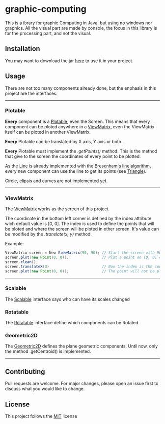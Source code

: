 # graphic-computing

This is a ibrary for graphic Computing in Java, but using no windows nor graphics. All the visual part are made by console, the focus in this library is for the processing part, and not the visual.

## Installation

You may want to download the jar [here](/out/artifacts/draw_jar/draw.jar) to use it in your project.

## Usage

There are not too many components already done, but the enphasis in this project are the interfaces.

---

### Plotable

**Every** component is a [Plotable](/src/com/project/software/documents/draw/plane/Plotable.java), even the Screen. This means that every component can be ploted anywhere in a [ViewMatrix](/src/com/project/software/documents/draw/plane/ViewMatrix.java), even the ViewMatrix itself can be ploted in another ViewMatrix.

**Every** Plotable can be translated by X axis, Y axis or both.

**Every** Plotable must implement the *.getPoints()* method. This is the method that give to the screen the coordinates of every point to be plotted.

As the [Line](/src/com/project/software/documents/draw/plane/components/Line.java) is already implemented with the [Bresenham's line algorithm](https://en.wikipedia.org/wiki/Bresenham%27s_line_algorithm), every new component can use the line to get its points (see [Triangle](/src/com/project/software/documents/draw/plane/components/geometry/Triangle.java)).

Circle, elipsis and curves are not implemented yet.

---

### ViewMatrix

The [ViewMatrix](/src/com/project/software/documents/draw/plane/ViewMatrix.java) works as the screen of this project.

The coordinate in the bottom left corner is defined by the index attribute wich default value is \[0, 0]. The index is used to define the points that will be ploted and where the screen will be ploted in other screen. It's value can be modified by the *.translate(x, y)* method. 

Example: 
```java
ViewMatrix screen = New ViewMatrix(90, 90); // Start the screen with 90 weight and height
screen.plot(new Point(0, 0));               // Plot a point on [0, 0] coordinate. the index of the screen
screen.clean();
screen.translateX(3)                        // Now the index is the coordinate [3, 0]. Minimum x now is 3 
screen.plot(new Point(0, 0));               // The point will not be ploted, because it is out of the edges
```

---

### Scalable

The [Scalable](/src/com/project/software/documents/draw/plane/components/Scalable.java) interface says who can have its scales changed

### Rotatable

The [Rotatable](/src/com/project/software/documents/draw/plane/components/Rotatable.java) interface define which components can be Rotated

### Geometric2D

The [Geometric2D](/src/com/project/software/documents/draw/plane/components/geometry/Geometric2D.java) defines the plane geometric components.
Until now, only the method .getCentroid() is implemented.

---

## Contributing

Pull requests are welcome. For major changes, please open an issue first to discuss what you would like to change.

## License

This project follows the [MIT](https://choosealicense.com/licenses/mit/) license
